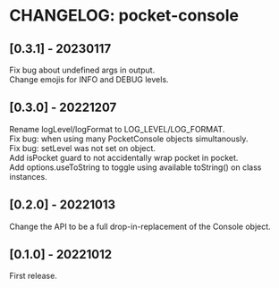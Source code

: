 # CHANGELOG: pocket-console

## [0.3.1] - 20230117
Fix bug about undefined args in output.  
Change emojis for INFO and DEBUG levels.  

## [0.3.0] - 20221207
Rename logLevel/logFormat to LOG_LEVEL/LOG_FORMAT.  
Fix bug: when using many PocketConsole objects simultanously.  
Fix bug: setLevel was not set on object.  
Add isPocket guard to not accidentally wrap pocket in pocket.  
Add options.useToString to toggle using available toString() on class instances.  

## [0.2.0] - 20221013
Change the API to be a full drop-in-replacement of the Console object.

## [0.1.0] - 20221012
First release.

